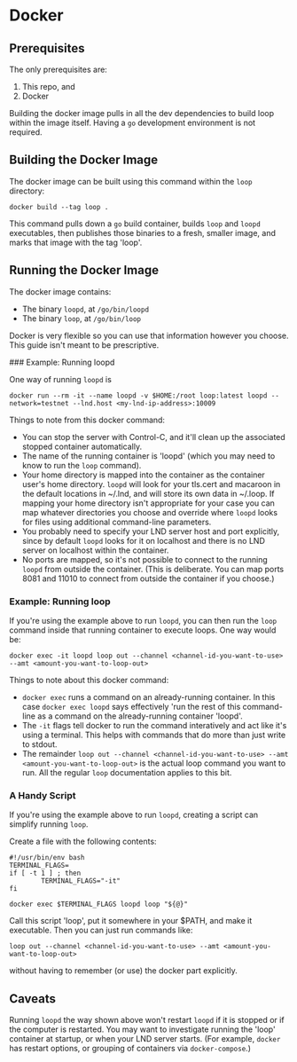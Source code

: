 # Docker


## Prerequisites

The only prerequisites are:
1. This repo, and
2. Docker

Building the docker image pulls in all the dev dependencies to build loop within the image itself. Having a `go` development environment is not required.


## Building the Docker Image

The docker image can be built using this command within the `loop` directory:
```
docker build --tag loop .
```
This command pulls down a `go` build container, builds `loop` and `loopd` executables, then publishes those binaries to a fresh, smaller image, and marks that image with the tag 'loop'.


## Running the Docker Image

The docker image contains:
* The binary `loopd`, at `/go/bin/loopd`
* The binary `loop`, at `/go/bin/loop`

Docker is very flexible so you can use that information however you choose. This guide isn't meant to be prescriptive.


### Example: Running loopd

One way of running `loopd` is 
```
docker run --rm -it --name loopd -v $HOME:/root loop:latest loopd --network=testnet --lnd.host <my-lnd-ip-address>:10009
```

Things to note from this docker command:
* You can stop the server with Control-C, and it'll clean up the associated stopped container automatically.
* The name of the running container is 'loopd' (which you may need to know to run the `loop` command).
* Your home directory is mapped into the container as the container user's home directory. `loopd` will look for your tls.cert and macaroon in the default locations in ~/.lnd, and will store its own data in ~/.loop. If mapping your home directory isn't appropriate for your case you can map whatever directories you choose and override where `loopd` looks for files using additional command-line parameters.
* You probably need to specify your LND server host and port explicitly, since by default `loopd` looks for it on localhost and there is no LND server on localhost within the container.
* No ports are mapped, so it's not possible to connect to the running `loopd` from outside the container. (This is deliberate. You can map ports 8081 and 11010 to connect from outside the container if you choose.)


### Example: Running loop

If you're using the example above to run `loopd`, you can then run the `loop` command inside that running container to execute loops. One way would be:
```
docker exec -it loopd loop out --channel <channel-id-you-want-to-use> --amt <amount-you-want-to-loop-out>
```

Things to note about this docker command:
* `docker exec` runs a command on an already-running container. In this case `docker exec loopd` says effectively 'run the rest of this command-line as a command on the already-running container 'loopd'.
* The `-it` flags tell docker to run the command interatively and act like it's using a terminal. This helps with commands that do more than just write to stdout.
* The remainder `loop out --channel <channel-id-you-want-to-use> --amt <amount-you-want-to-loop-out>` is the actual loop command you want to run. All the regular `loop` documentation applies to this bit.


### A Handy Script

If you're using the example above to run `loopd`, creating a script can simplify running `loop`.

Create a file with the following contents:
```
#!/usr/bin/env bash
TERMINAL_FLAGS=
if [ -t 1 ] ; then
        TERMINAL_FLAGS="-it"
fi

docker exec $TERMINAL_FLAGS loopd loop "${@}"
```
Call this script 'loop', put it somewhere in your $PATH, and make it executable. Then you can just run commands like:
```
loop out --channel <channel-id-you-want-to-use> --amt <amount-you-want-to-loop-out>
```
without having to remember (or use) the docker part explicitly.


## Caveats

Running `loopd` the way shown above won't restart `loopd` if it is stopped or if the computer is restarted. You may want to investigate running the 'loop' container at startup, or when your LND server starts. (For example, `docker` has restart options, or grouping of containers via `docker-compose`.)